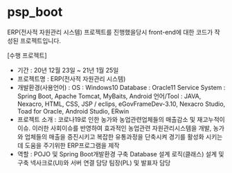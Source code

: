 # psp_boot
ERP(전사적 자원관리 시스템) 프로젝트를 진행했을당시 front-end에 대한 코드가 작성된 프로젝트입니다.

[수행 프로젝트]
- 기간 : 20년 12월 23일 ~ 21년 1월 25일
- 프로젝트명 : ERP(전사적 자원관리 시스템)
- 개발환경(사용언어) :
OS : Windows10
Database : Oracle11
Service System : Spring Boot, Apache Tomcat, MyBaits, Android
언어/Tool : JAVA, Nexacro, HTML, CSS, JSP / eclips, eGovFrameDev-3.10, Nexacro Studio, Toad for Oracle, Android Studio, ERwin
- 프로젝트 소개 : 코로나19로 인한 농가와 농업관련업체들의 매출감소 및 재고누적이 이슈. 이러한 사회이슈를 반영하여 효과적인 농업관련 자원관리시스템을 개발, 농가와 업체들의 매출을 증진시키고 복잡한 유통과정을 단축시켜 경기를 활성화 시키는데 도움을 주기위한 ERP프로그램을 제작
- 역할 :
POJO 및 Spring Boot개발환경 구축
Database 설계
로직(클래스) 설계 및 구축
넥사크로(UI)와 서버 연결 담당
팀장(PL) 및 발표자 담당
